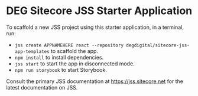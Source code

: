 # DEG Sitecore JSS Starter Application

To scaffold a new JSS project using this starter application, in a terminal, run:

* `jss create APPNAMEHERE react --repository degdigital/sitecore-jss-app-templates` to scaffold the app.
* `npm install` to install dependencies.
* `jss start` to start the app in disconnected mode.
* `npm run storybook` to start Storybook.

Consult the primary JSS documentation at https://jss.sitecore.net for the latest documentation on JSS.
